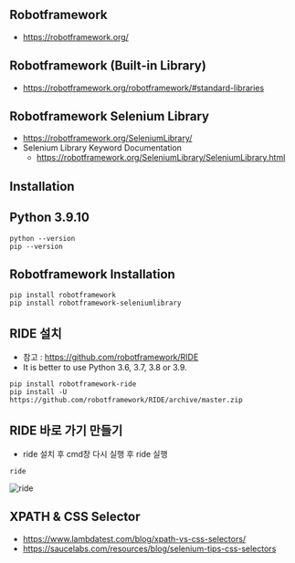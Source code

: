 ## Robotframework
- https://robotframework.org/

## Robotframework (Built-in Library)
- https://robotframework.org/robotframework/#standard-libraries

## Robotframework Selenium Library
- https://robotframework.org/SeleniumLibrary/
- Selenium Library Keyword Documentation
    * https://robotframework.org/SeleniumLibrary/SeleniumLibrary.html

## Installation
## Python 3.9.10
```
python --version
pip --version
```

## Robotframework Installation
```
pip install robotframework
pip install robotframework-seleniumlibrary
```

## RIDE 설치
- 참고 : https://github.com/robotframework/RIDE
- It is better to use Python 3.6, 3.7, 3.8 or 3.9.
```
pip install robotframework-ride
pip install -U https://github.com/robotframework/RIDE/archive/master.zip
```

## RIDE 바로 가기 만들기
- ride 설치 후 cmd창 다시 실행 후 ride 실행
```
ride
```
![ride](https://user-images.githubusercontent.com/106457765/170911931-6971295c-b5a7-4542-be68-4fe1a3afafd1.png)

## XPATH & CSS Selector
- https://www.lambdatest.com/blog/xpath-vs-css-selectors/
- https://saucelabs.com/resources/blog/selenium-tips-css-selectors

